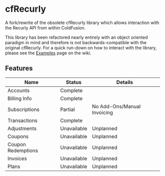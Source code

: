 cfRecurly
=========

A fork/rewrite of the obsolete cfRecurly library which allows interaction with the Recurly API from within ColdFusion. 

This library has been refactored nearly entirely with an object oriented paradigm in mind and therefore is not backwards-compatible with the original cfRecurly. For a quick run-down on how to interact with the library, please see the [Examples](https://github.com/jkgohlke/cfRecurly/wiki/Examples) page on the wiki.

Features
--------

Name | Status | Details
---- | ------ | ----------- |
Accounts | Complete | 
Billing Info | Complete |
Subscriptions | Partial | No Add-Ons/Manual Invoicing
Transactions | Complete |
Adjustments | Unavailable | Unplanned
Coupons | Unavailable | Unplanned
Coupon Redemptions | Unavailable | Unplanned
Invoices | Unavailable | Unplanned
Plans | Unavailable | Unplanned

